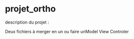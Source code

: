 # projet_ortho
description du projet : 

Deux fichiers à merger en un ou faire unModel View Controler
